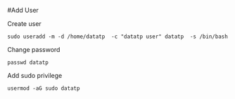 #Add User

Create user

```
sudo useradd -m -d /home/datatp  -c "datatp user" datatp  -s /bin/bash 
```

Change password
```
passwd datatp
```

Add sudo privilege 

```
usermod -aG sudo datatp
```

